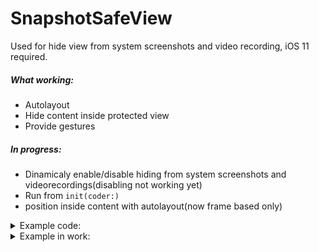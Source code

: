 # SnapshotSafeView

Used for hide view from system screenshots and video recording, iOS 11 required.

##### What working:

- Autolayout
- Hide content inside protected view
- Provide gestures

##### In progress:

- Dinamicaly enable/disable hiding from system screenshots and videorecordings(disabling not working yet)
- Run from `init(coder:)`
- position inside content with autolayout(now frame based only)

<details><summary>Example code:</summary>
<p>
 
```swift
final class ExampleSecureViewController: UIViewController {
    
    let hiddenFromScreenshotButtonController = ScreenshotProtectController(content: UIButton())

    override func viewDidLoad() {
        super.viewDidLoad()
        hiddenFromScreenshotButtonController.content.backgroundColor = .red // UI customization apply to content
        hiddenFromScreenshotButtonController.content.layer.cornerRadius = 16
        
        view.addSubview(hiddenFromScreenshotButtonController.container)
        hiddenFromScreenshotButtonController.container // Layout control apply to container
            .position
            .pin(to: view.safeAreaLayoutGuide, const: 65)
        
        hiddenFromScreenshotButtonController.setupContentAsHiddenInScreenshotMode() // apply hidden mode
        // content will be removed from system screenshots and screen recording
    }
    
}
```

</p>
</details>

<details><summary>Example in work:</summary>
<p>


https://user-images.githubusercontent.com/44356536/156410609-bf9e2373-0fe9-4ace-ae58-73c2175d7b27.mov


</p>
</details>


